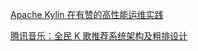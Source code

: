 [Apache Kylin 在有赞的高性能运维实践](https://www.infoq.cn/article/GGdMXBWIfpM9Vg9bR0WJ)

[腾讯音乐：全民 K 歌推荐系统架构及粗排设计](https://www.infoq.cn/article/ch3d6DmEcKywSkhVCOZm)
